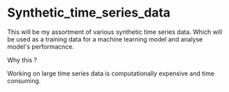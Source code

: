 # Synthetic_time_series_data

This will be my assortment of various synthetic time series data. Which will be used as a training data for a machine learning model and analyse model's performacnce. 

Why this ?

Working on large time series data is computationally expensive and time consuming. 
